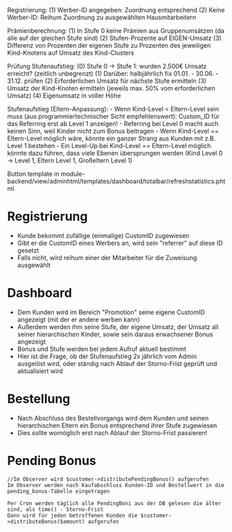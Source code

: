 Registrierung:
	(1) Werber-ID angegeben: Zuordnung entsprechend
	(2) Keine Werber-ID: Reihum Zuordnung zu ausgewählten Hausmitarbeitern

Prämienberechnung:
	(1) In Stufe 0 keine Prämien aus Gruppenumsätzen (da alle auf der gleichen Stufe sind)
	(2) Stufen-Prozente auf EIGEN-Umsatz
	(3) Differenz von Prozenten der eigenen Stufe zu Prozenten des jeweiligen Kind-Knotens auf Umsatz des Kind-Clusters

Prüfung Stufenaufstieg:
	(0) Stufe 0 -> Stufe 1: wurden 2.500€ Umsatz erreicht? (zeitlich unbegrenzt)
	(1) Darüber: halbjährlich fix 01.01. - 30.06. - 31.12. prüfen
	(2) Erforderlichen Umsatz für nächste Stufe ermitteln
	(3) Umsatz der Kind-Knoten ermitteln (jeweils max. 50% vom erforderlichen Umsatz)
	(4) Eigenumsatz in voller Höhe

Stufenaufstieg (Eltern-Anpassung):
	- Wenn Kind-Level < Eltern-Level sein muss (aus programmiertechnischer Sicht empfehlenswert): Custom_ID für das Referring erst ab Level 1 anzeigen!
	- Referring bei Level 0 macht auch keinen Sinn, weil Kinder nicht zum Bonus beitragen
	- Wenn Kind-Level == Eltern-Level möglich wäre, könnte ein ganzer Strang aus Kunden mit z.B. Level 1 bestehen
	- Ein Level-Up bei Kind-Level == Eltern-Level möglich könnte dazu führen, dass viele Ebenen übersprungen werden (Kind Level 0 -> Level 1, Eltern Level 1, Großeltern Level 1)

Button template in module-backend/view/adminhtml/templates/dashboard/totalbar/refreshstatistics.phtml

# Registrierung
  - Kunde bekommt zufällige (einmalige) CustomID zugewiesen
  - Gibt er die CustomID eines Werbers an, wird sein "referrer" auf diese ID gesetzt
  - Falls nicht, wird reihum einer der Mitarbeiter für die Zuweisung ausgewählt

# Dashboard
  - Dem Kunden wird im Bereich "Promotion" seine eigene CustomID angezeigt (mit der er andere werben kann)
  - Außerdem werden ihm seine Stufe, der eigene Umsatz, der Umsatz all seiner hierarchischen Kinder, sowie sein daraus erwachsener Bonus angezeigt
  - Bonus und Stufe werden bei jedem Aufruf aktuell bestimmt
  - Hier ist die Frage, ob der Stufenaufstieg 2x jährlich vom Admin ausgelöst wird, oder ständig nach Ablauf der Storno-Frist geprüft und aktualisiert wird

# Bestellung
  - Nach Abschluss des Bestellvorgangs wird dem Kunden und seinen hierarchischen Eltern ein Bonus entsprechend ihrer Stufe zugewiesen
  - Dies sollte womöglich erst nach Ablauf der Storno-Frist passieren!

# Pending Bonus
	//Im Observer wird $customer->distributePendingBonus() aufgerufen
	Im Observer werden nach Kaufabschluss Kunden-ID und Bestellwert in die pending_bonus-Tabelle eingetragen

	Per Cron werden täglich alle PendingBoni aus der DB gelesen die älter sind, als time() - Storno-Frist
	Dann wird für jeden betroffenen Kunden die $customer->distributeBonus($amount) aufgerufen